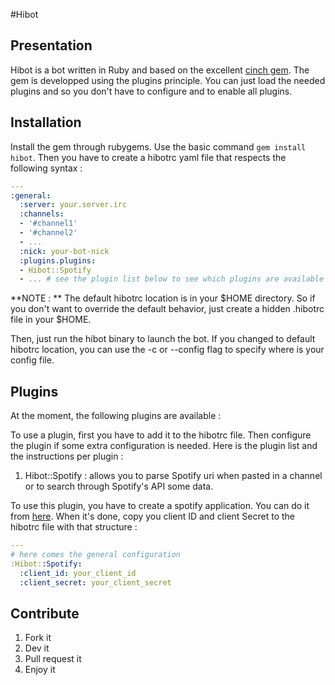 #Hibot

## Presentation

Hibot is a bot written in Ruby and based on the excellent [cinch gem](https://github.com/cinchrb/cinch). The gem is developped using the plugins principle. You can just load the needed plugins and so you don't have to configure and to enable all plugins.

## Installation

Install the gem through rubygems. Use the basic command `gem install hibot`. Then you have to create a hibotrc yaml file that respects the following syntax :

```yaml
---
:general:
  :server: your.server.irc
  :channels:
  - '#channel1'
  - '#channel2'
  - ...
  :nick: your-bot-nick
  :plugins.plugins:
  - Hibot::Spotify
  - ... # see the plugin list below to see which plugins are available
```

**NOTE : ** The default hibotrc location is in your $HOME directory. So if you don't want to override the default behavior, just create a hidden .hibotrc file in your $HOME.

Then, just run the hibot binary to launch the bot. If you changed to default hibotrc location, you can use the -c or --config flag to specify where is your config file.

## Plugins

At the moment, the following plugins are available :

To use a plugin, first you have to add it to the hibotrc file. Then configure the plugin if some extra configuration is needed. Here is the plugin list and the instructions per plugin :

1. Hibot::Spotify : allows you to parse Spotify uri when pasted in a channel or to search through Spotify's API some data.

To use this plugin, you have to create a spotify application. You can do it from [here](https://developer.spotify.com/my-applications). When it's done, copy you client ID and client Secret to the hibotrc file with that structure : 

```yaml
---
# here comes the general configuration
:Hibot::Spotify:
  :client_id: your_client_id
  :client_secret: your_client_secret
```

## Contribute
1. Fork it
2. Dev it
3. Pull request it
4. Enjoy it